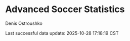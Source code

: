 # Advanced Soccer Statistics
Denis Ostroushko

<!-- gfm -->

Last successful data update: 2025-10-28 17:18:19 CST

